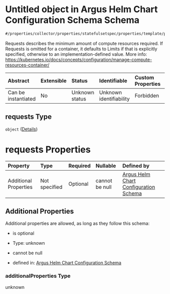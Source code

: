 # Untitled object in Argus Helm Chart Configuration Schema Schema

```txt
#/properties/collector/properties/statefulsetspec/properties/template/properties/spec/properties/containers/items#/properties/collector/properties/statefulsetSpec/properties/template/properties/spec/properties/containers/items/properties/resources/properties/requests
```

Requests describes the minimum amount of compute resources required. If Requests is omitted for a container, it defaults to Limits if that is explicitly specified, otherwise to an implementation-defined value. More info: <https://kubernetes.io/docs/concepts/configuration/manage-compute-resources-container/>

| Abstract            | Extensible | Status         | Identifiable            | Custom Properties | Additional Properties | Access Restrictions | Defined In                                                        |
| :------------------ | :--------- | :------------- | :---------------------- | :---------------- | :-------------------- | :------------------ | :---------------------------------------------------------------- |
| Can be instantiated | No         | Unknown status | Unknown identifiability | Forbidden         | Allowed               | none                | [values.schema.json\*](values.schema.json "open original schema") |

## requests Type

`object` ([Details](values-properties-the-collector-schema-properties-statefulsetspec-properties-template-properties-spec-properties-containers-items-properties-resources-properties-requests.md))

# requests Properties

| Property              | Type          | Required | Nullable       | Defined by                                                                                                                                                                                                                                                                                                                                                                                                                                                                                                                                     |
| :-------------------- | :------------ | :------- | :------------- | :--------------------------------------------------------------------------------------------------------------------------------------------------------------------------------------------------------------------------------------------------------------------------------------------------------------------------------------------------------------------------------------------------------------------------------------------------------------------------------------------------------------------------------------------- |
| Additional Properties | Not specified | Optional | cannot be null | [Argus Helm Chart Configuration Schema](values-properties-the-collector-schema-properties-statefulsetspec-properties-template-properties-spec-properties-containers-items-properties-resources-properties-requests-additionalproperties.md "#/properties/collector/properties/statefulsetspec/properties/template/properties/spec/properties/containers/items#/properties/collector/properties/statefulsetSpec/properties/template/properties/spec/properties/containers/items/properties/resources/properties/requests/additionalProperties") |

## Additional Properties

Additional properties are allowed, as long as they follow this schema:



*   is optional

*   Type: unknown

*   cannot be null

*   defined in: [Argus Helm Chart Configuration Schema](values-properties-the-collector-schema-properties-statefulsetspec-properties-template-properties-spec-properties-containers-items-properties-resources-properties-requests-additionalproperties.md "#/properties/collector/properties/statefulsetspec/properties/template/properties/spec/properties/containers/items#/properties/collector/properties/statefulsetSpec/properties/template/properties/spec/properties/containers/items/properties/resources/properties/requests/additionalProperties")

### additionalProperties Type

unknown
